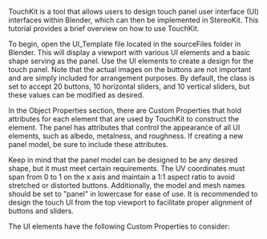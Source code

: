 TouchKit is a tool that allows users to design touch panel user interface (UI) interfaces within Blender, which can then be implemented in StereoKit. This tutorial provides a brief overview on how to use TouchKit.

To begin, open the UI_Template file located in the sourceFiles folder in Blender. This will display a viewport with various UI elements and a basic shape serving as the panel. Use the UI elements to create a design for the touch panel. Note that the actual images on the buttons are not important and are simply included for arrangement purposes. By default, the class is set to accept 20 buttons, 10 horizontal sliders, and 10 vertical sliders, but these values can be modified as desired.

In the Object Properties section, there are Custom Properties that hold attributes for each element that are used by TouchKit to construct the element. The panel has attributes that control the appearance of all UI elements, such as albedo, metalness, and roughness. If creating a new panel model, be sure to include these attributes.

Keep in mind that the panel model can be designed to be any desired shape, but it must meet certain requirements. The UV coordinates must span from 0 to 1 on the x axis and maintain a 1:1 aspect ratio to avoid stretched or distorted buttons. Additionally, the model and mesh names should be set to "panel" in lowercase for ease of use. It is recommended to design the touch UI from the top viewport to facilitate proper alignment of buttons and sliders.

The UI elements have the following Custom Properties to consider:

